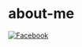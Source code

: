 # about-me
[![Facebook](https://avatars0.githubusercontent.com/u/66635648?s=200&v=4)](https://github.com/yoojinhee03)
